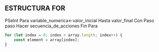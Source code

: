 

## ESTRUCTURA FOR

PSeInt
Para variable_numerica<-valor_inicial Hasta valor_final Con Paso paso Hacer
    secuencia_de_acciones
Fin Para

```javascript
for (let index = 0; index < array.length; index++) {
    const element = array[index];
}
```